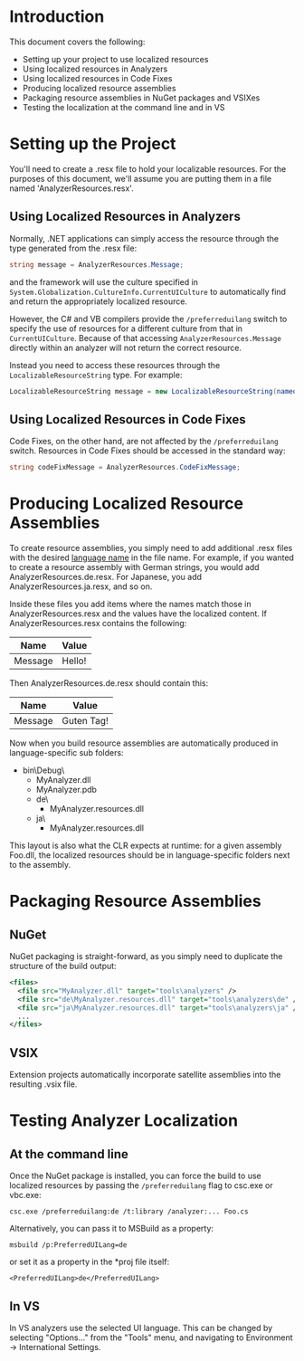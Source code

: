 Introduction
============

This document covers the following:
* Setting up your project to use localized resources
 * Using localized resources in Analyzers
 * Using localized resources in Code Fixes
* Producing localized resource assemblies
* Packaging resource assemblies in NuGet packages and VSIXes
* Testing the localization at the command line and in VS

Setting up the Project
=======================

You'll need to create a .resx file to hold your localizable resources. For the purposes of this document, we'll assume you are putting them in a file named 'AnalyzerResources.resx'.

Using Localized Resources in Analyzers
--------------------------------------

Normally, .NET applications can simply access the resource through the type generated from the .resx file:
``` C#
string message = AnalyzerResources.Message;
```
and the framework will use the culture specified in `System.Globalization.CultureInfo.CurrentUICulture` to automatically find and return the appropriately localized resource.

However, the C# and VB compilers provide the `/preferreduilang` switch to specify the use of resources for a different culture from that in `CurrentUICulture`. Because of that accessing `AnalyzerResources.Message` directly within an analyzer will not return the correct resource. 

Instead you need to access these resources through the `LocalizableResourceString` type. For example:
``` C#
LocalizableResourceString message = new LocalizableResourceString(nameof(AnalyzerResources.Message), AnalyzerResources.ResourceManager, typeof(AnalyzerResources));
```

Using Localized Resources in Code Fixes
---------------------------------------

Code Fixes, on the other hand, are not affected by the `/preferreduilang` switch. Resources in Code Fixes should be accessed in the standard way:
``` C#
string codeFixMessage = AnalyzerResources.CodeFixMessage;
```

Producing Localized Resource Assemblies
=======================================

To create resource assemblies, you simply need to add additional .resx files with the desired [language name](https://msdn.microsoft.com/en-us/library/windows/desktop/dd318696(v=vs.85).aspx) in the file name. For example, if you wanted to create a resource assembly with German strings, you would add AnalyzerResources.de.resx. For Japanese, you add AnalyzerResources.ja.resx, and so on.

Inside these files you add items where the names match those in AnalyzerResources.resx and the values have the localized content. If AnalyzerResources.resx contains the following:

Name    | Value
--------|-------
Message | Hello!

Then AnalyzerResources.de.resx should contain this:

Name    | Value
--------|-----------
Message | Guten Tag!

Now when you build resource assemblies are automatically produced in language-specific sub folders:

- bin\Debug\
  - MyAnalyzer.dll
  - MyAnalyzer.pdb
  - de\
    - MyAnalyzer.resources.dll
  - ja\
    - MyAnalyzer.resources.dll

This layout is also what the CLR expects at runtime: for a given assembly Foo.dll, the localized resources should be in language-specific folders next to the assembly.

Packaging Resource Assemblies
=============================

NuGet
-----
NuGet packaging is straight-forward, as you simply need to duplicate the structure of the build output:
``` XML
<files>
  <file src="MyAnalyzer.dll" target="tools\analyzers" />
  <file src="de\MyAnalyzer.resources.dll" target="tools\analyzers\de" />
  <file src="ja\MyAnalyzer.resources.dll" target="tools\analyzers\ja" />
  ...
</files>
```

VSIX
----

Extension projects automatically incorporate satellite assemblies into the resulting .vsix file.

Testing Analyzer Localization
=============================

At the command line
-------------------
Once the NuGet package is installed, you can force the build to use localized resources by passing the `/preferreduilang` flag to csc.exe or vbc.exe:

    csc.exe /preferreduilang:de /t:library /analyzer:... Foo.cs
    
Alternatively, you can pass it to MSBuild as a property:

    msbuild /p:PreferredUILang=de
    
or set it as a property in the *proj file itself:

    <PreferredUILang>de</PreferredUILang>

In VS
-----

In VS analyzers use the selected UI language. This can be changed by selecting "Options..." from the "Tools" menu, and navigating to Environment -> International Settings.